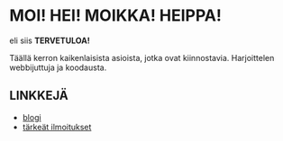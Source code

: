 # MOI! HEI! MOIKKA! HEIPPA!
eli siis **TERVETULOA!**

Täällä kerron kaikenlaisista asioista, jotka ovat kiinnostavia. 
Harjoittelen webbijuttuja ja koodausta.

## LINKKEJÄ

- [blogi](blog/)
- [tärkeät ilmoitukset](tiedotteet.md/)
